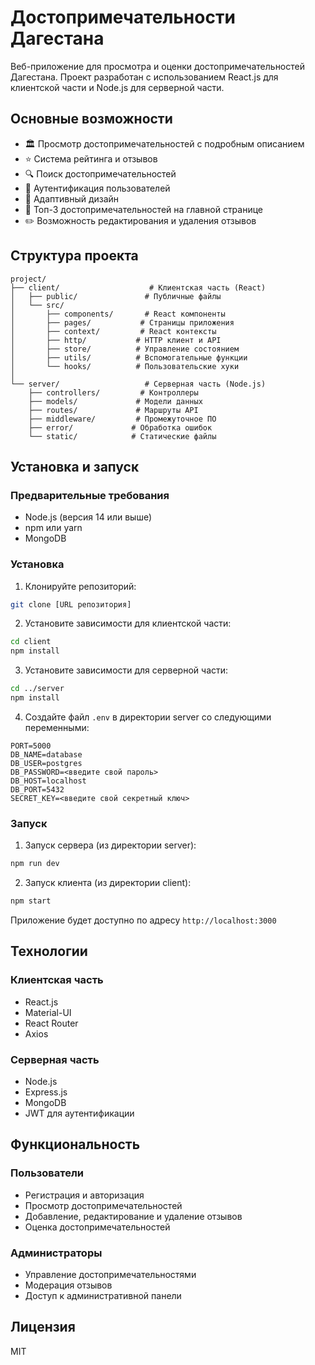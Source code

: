 # Достопримечательности Дагестана

Веб-приложение для просмотра и оценки достопримечательностей Дагестана. Проект разработан с использованием React.js для клиентской части и Node.js для серверной части.

## Основные возможности

- 🏛️ Просмотр достопримечательностей с подробным описанием
- ⭐ Система рейтинга и отзывов
- 🔍 Поиск достопримечательностей
- 👤 Аутентификация пользователей
- 📱 Адаптивный дизайн
- 🎯 Топ-3 достопримечательностей на главной странице
- ✏️ Возможность редактирования и удаления отзывов

## Структура проекта

```
project/
├── client/                    # Клиентская часть (React)
│   ├── public/               # Публичные файлы
│   └── src/
│       ├── components/       # React компоненты
│       ├── pages/           # Страницы приложения
│       ├── context/         # React контексты
│       ├── http/           # HTTP клиент и API
│       ├── store/          # Управление состоянием
│       ├── utils/          # Вспомогательные функции
│       └── hooks/          # Пользовательские хуки
│
└── server/                   # Серверная часть (Node.js)
    ├── controllers/         # Контроллеры
    ├── models/             # Модели данных
    ├── routes/             # Маршруты API
    ├── middleware/         # Промежуточное ПО
    ├── error/             # Обработка ошибок
    └── static/            # Статические файлы
```

## Установка и запуск

### Предварительные требования

- Node.js (версия 14 или выше)
- npm или yarn
- MongoDB

### Установка

1. Клонируйте репозиторий:
```bash
git clone [URL репозитория]
```

2. Установите зависимости для клиентской части:
```bash
cd client
npm install
```

3. Установите зависимости для серверной части:
```bash
cd ../server
npm install
```

4. Создайте файл `.env` в директории server со следующими переменными:
```env
PORT=5000
DB_NAME=database
DB_USER=postgres
DB_PASSWORD=<введите свой пароль>
DB_HOST=localhost
DB_PORT=5432
SECRET_KEY=<введите свой секретный ключ>
```

### Запуск

1. Запуск сервера (из директории server):
```bash
npm run dev
```

2. Запуск клиента (из директории client):
```bash
npm start
```

Приложение будет доступно по адресу `http://localhost:3000`

## Технологии

### Клиентская часть
- React.js
- Material-UI
- React Router
- Axios

### Серверная часть
- Node.js
- Express.js
- MongoDB
- JWT для аутентификации

## Функциональность

### Пользователи
- Регистрация и авторизация
- Просмотр достопримечательностей
- Добавление, редактирование и удаление отзывов
- Оценка достопримечательностей

### Администраторы
- Управление достопримечательностями
- Модерация отзывов
- Доступ к административной панели

## Лицензия

MIT 